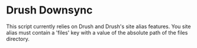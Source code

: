 Drush Downsync
==============

This script currently relies on Drush and Drush's site alias features. You site
alias must contain a 'files' key with a value of the absolute path of the files
directory.